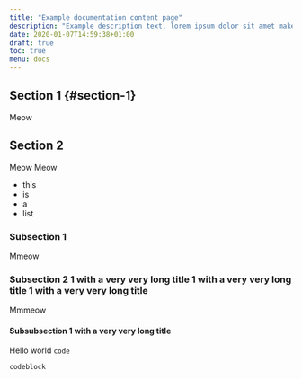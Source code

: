 ```yaml
---
title: "Example documentation content page"
description: "Example description text, lorem ipsum dolor sit amet make it look good"
date: 2020-01-07T14:59:38+01:00
draft: true
toc: true
menu: docs
---
```


## Section 1 {#section-1}

Meow

## Section 2

Meow Meow

- this
- is
- a
- list

### Subsection 1

Mmeow

### Subsection 2 1 with a very very long title  1 with a very very long title  1 with a very very long title

Mmmeow

#### Subsubsection 1 with a very very long title

Hello world `code`

```shell
codeblock
```
